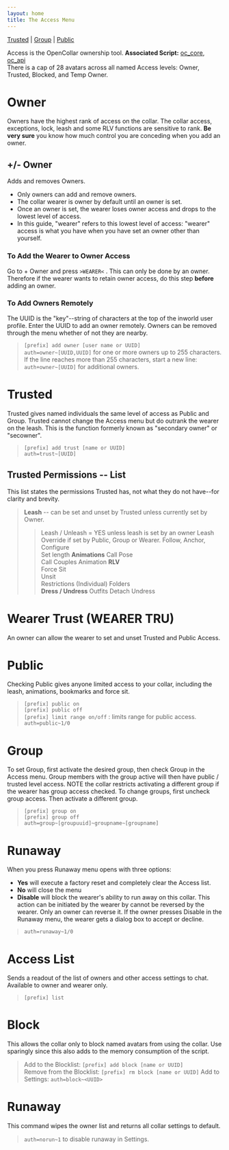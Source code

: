 ```yaml
---
layout: home
title: The Access Menu
---
```


[Trusted](#trusted) | [Group](#group) | [Public](#public)  

Access is the OpenCollar ownership tool. **Associated Script:** [oc_core](https://github.com/OpenCollarTeam/OpenCollar/blob/master/src/collar/oc_core.lsl), [oc_api](https://github.com/OpenCollarTeam/OpenCollar/blob/master/src/collar/oc_api.lsl)    
There is a cap of 28 avatars across all named Access levels: Owner, Trusted, Blocked, and Temp Owner.

# Owner
Owners have the highest rank of access on the collar.  The collar access, exceptions, lock, leash and some RLV functions are sensitive to rank.  **Be very sure** you know how much control you are conceding when you add an owner.

## +/- Owner
Adds and removes Owners.  
* Only owners can add and remove owners.  
* The collar wearer is owner by default until an owner is set.  
* Once an owner is set, the wearer loses owner access and drops to the lowest level of access.
* In this guide, "wearer" refers to this lowest level of access:  "wearer" access is what you have when you have set an owner other than yourself.

### To Add the Wearer to Owner Access 
Go to + Owner and press `>WEARER<` .  This can only be done by an owner.  Therefore if the wearer wants to retain owner access, do this step **before** adding an owner.

### To Add Owners Remotely  

The UUID is the "key"--string of characters at the top of the inworld user profile.  Enter the UUID to add an owner remotely.  Owners can be removed through the menu whether of not they are nearby.

>`[prefix] add owner [user name or UUID]`    
>`auth=owner~[UUID,UUID]` for one or more owners up to 255 characters.  If the line reaches more than 255 characters, start a new line:  
>`auth+owner~[UUID]` for additional owners.

   
# Trusted
Trusted gives named individuals the same level of access as Public and Group.  Trusted cannot change the Access menu but do outrank the wearer on the leash. This is the function formerly known as "secondary owner" or "secowner". 

>`[prefix] add trust [name or UUID]`    
>`auth=trust~[UUID]`  

## Trusted Permissions -- List  

This list states the permissions Trusted has, not what they do not have--for clarity and brevity.  
> **Leash** -- can be set and unset by Trusted unless currently set by Owner.
>> Leash / Unleash = YES unless leash is set by an owner
>> Leash Override if set by Public, Group or Wearer.
>> Follow, Anchor, Configure  
>> Set length 
> **Animations** 
>> Call Pose  
>> Call Couples Animation
> **RLV**  
>> Force Sit  
>> Unsit        
>> Restrictions (Individual)
>> Folders    
> **Dress / Undress**
>> Outfits 
>> Detach 
>> Undress 

# Wearer Trust (WEARER TRU)   
An owner can allow the wearer to set and unset Trusted and Public Access.   

# Public
Checking Public gives anyone limited access to your collar, including the leash, animations, bookmarks and force sit.  
>`[prefix] public on`  
>`[prefix] public off`  
>`[prefix] limit range on/off` : limits range for public access.  
`auth=public~1/0`

# Group  
To set Group, first activate the desired group, then check Group in the Access menu.  Group members with the group active will then have public / trusted level access.  NOTE the collar restricts activating a different group if the wearer has group access checked.  To change groups, first uncheck group access. Then activate a different group.  
> `[prefix] group on`  
>`[prefix] group off`  
>`auth=group~[groupuuid]~groupname~[groupname]`

# Runaway
When you press Runaway menu opens with three options:  
- **Yes** will execute a factory reset and completely clear the Access list.
- **No** will close the menu
- **Disable** will block the wearer's ability to run away on this collar.  This action can be initiated by the wearer by cannot be reversed by the wearer.  Only an owner can reverse it.  If the owner presses Disable in the Runaway menu, the wearer gets a dialog box to accept or decline.  
>`auth=runaway~1/0`  

# Access List 
Sends a readout of the list of owners and other access settings to chat.  Available to owner and wearer only.  
> `[prefix] list`  


# Block    
This allows the collar only to block named avatars from using the collar.  Use sparingly since this also adds to the memory consumption of the script.  

>Add to the Blocklist: `[prefix] add block [name or UUID]`  
>Remove from the Blocklist: `[prefix] rm block [name or UUID]`
>Add to Settings: `auth=block~<UUID>`

# Runaway  
This command wipes the owner list and returns all collar settings to default.   
>`auth=norun~1` to disable runaway in Settings.
